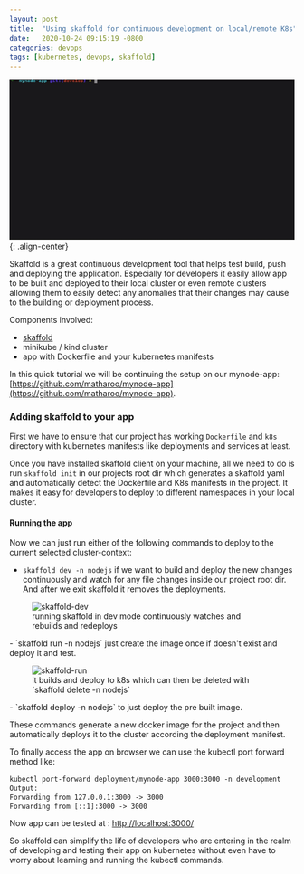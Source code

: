 ```yaml
---
layout: post
title:  "Using skaffold for continuous development on local/remote K8s"
date:   2020-10-24 09:15:19 -0800
categories: devops
tags: [kubernetes, devops, skaffold]
---
```

![skaffold](/assets/images/devops/skaffold/skaffold.gif){: .align-center}

Skaffold is a great continuous development tool that helps test build, push and deploying the application. Especially for developers it easily allow app to be built and deployed to their local cluster or even remote clusters allowing them to easily detect any anomalies that their changes may cause to the building or deployment process. 

Components involved:
- [skaffold](https://skaffold.dev/docs/install/)
- minikube / kind cluster
- app with Dockerfile and your kubernetes manifests

In this quick tutorial we will be continuing the setup on our mynode-app: [https://github.com/matharoo/mynode-app](https://github.com/matharoo/mynode-app).

### Adding skaffold to your app
First we have to ensure that our project has working `Dockerfile` and `k8s` directory with kubernetes manifests like deployments and services at least.

Once you have installed skaffold client on your machine, all we need to do is run `skaffold init` in our projects root dir which generates a skaffold yaml and automatically detect the Dockerfile and K8s manifests in the project. It makes it easy for developers to deploy to different namespaces in your local cluster.

#### Running the app
Now we can just run either of the following commands to deploy to the current selected cluster-context: <br>
- `skaffold dev -n nodejs` if we want to build and deploy the new changes continuously and watch for any file changes inside our project root dir. And after we exit skaffold it removes the deployments.
<figure class="align-center">
  <img src="{{ '/assets/images/devops/skaffold/dev.jpg' | absolute_url }}" alt="skaffold-dev">
  <figcaption>running skaffold in dev mode continuously watches and rebuilds and redeploys</figcaption>
</figure>
- `skaffold run -n nodejs` just create the image once if doesn't exist and deploy it and test.
<figure class="align-center">
  <img src="{{ '/assets/images/devops/skaffold/run.jpg' | absolute_url }}" alt="skaffold-run">
  <figcaption>it builds and deploy to k8s which can then be deleted with `skaffold delete -n nodejs`</figcaption>
</figure>
- `skaffold deploy -n nodejs` to just deploy the pre built image.

These commands generate a new docker image for the project and then automatically deploys it to the cluster according the deployment manifest.

To finally access the app on browser we can use the kubectl port forward method like:
```
kubectl port-forward deployment/mynode-app 3000:3000 -n development
Output:
Forwarding from 127.0.0.1:3000 -> 3000
Forwarding from [::1]:3000 -> 3000
```

Now app can be tested at : [http://localhost:3000/](http://localhost:3000/)

So skaffold can simplify the life of developers who are entering in the realm of developing and testing their app on kubernetes without even have to worry about learning and running the kubectl commands.
